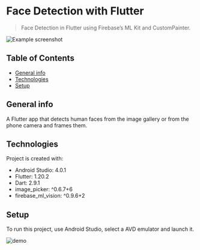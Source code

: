 
# Face Detection with Flutter
> Face Detection in Flutter using Firebase’s ML Kit and CustomPainter.

![Example screenshot](/demo/example.png)

## Table of Contents
* [General info](#general-info)
* [Technologies](#technologies)
* [Setup](#setup)

## General info
A Flutter app that detects human faces from the image gallery or from the phone camera and frames them.
	
## Technologies
Project is created with:
* Android Studio: 4.0.1
* Flutter: 1.20.2
* Dart: 2.9.1
* image_picker: ^0.6.7+6
* firebase_ml_vision: ^0.9.6+2
	
## Setup
To run this project, use Android Studio, select a AVD emulator and launch it.

![demo](/demo/app.gif)
